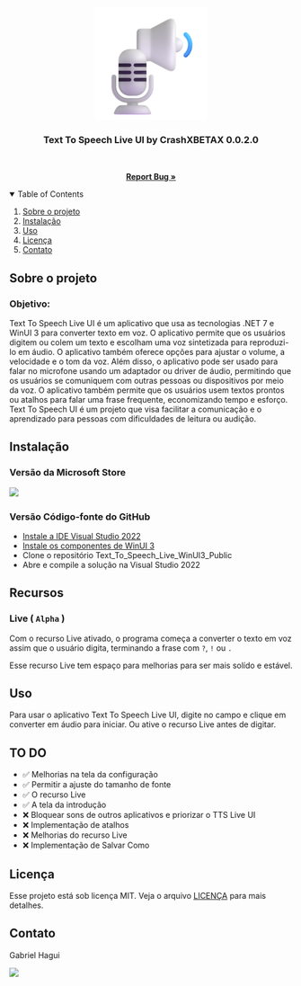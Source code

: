 <p align="center">
  <img src="/TTS_Live_UI/Assets/StoreLogo.scale-400.png"/>
</p>
<h3 align="center">Text To Speech Live UI by CrashXBETAX 0.0.2.0</h3>
<br>
<p align="center">
  <a href="https://github.com/CrashXBETAX/Text_To_Speech_Live_WinUI3_Public/issues"><strong>Report Bug »</strong></a>
</p>
<details open="open">
  <summary>Table of Contents</summary>
  <ol>
    <li>
      <a href="#sobre-o-projeto">Sobre o projeto</a>
    </li>
    <li><a href="#instalação">Instalação</a></li>
    <li><a href="#uso">Uso</a></li>
    <li><a href="#licença">Licença</a></li>
    <li><a href="#contato">Contato</a></li>
  </ol>
</details>

## Sobre o projeto
### Objetivo:

Text To Speech Live UI é um aplicativo que usa as tecnologias .NET 7 e WinUI 3 para converter texto em voz. O aplicativo permite que os usuários digitem ou colem um texto e escolham uma voz sintetizada para reproduzi-lo em áudio. O aplicativo também oferece opções para ajustar o volume, a velocidade e o tom da voz. Além disso, o aplicativo pode ser usado para falar no microfone usando um adaptador ou driver de áudio, permitindo que os usuários se comuniquem com outras pessoas ou dispositivos por meio da voz. O aplicativo também permite que os usuários usem textos prontos ou atalhos para falar uma frase frequente, economizando tempo e esforço. Text To Speech UI é um projeto que visa facilitar a comunicação e o aprendizado para pessoas com dificuldades de leitura ou audição.

## Instalação

### Versão da Microsoft Store
<a href="https://apps.microsoft.com/store/detail/9MWHWTD64HPL?launch=true&mode=full">
	<img src="https://get.microsoft.com/images/pt-br%20dark.svg"  width="250"/>
</a>

### Versão Código-fonte do GitHub
- <a href="https://visualstudio.microsoft.com/pt-br/downloads/">Instale a IDE Visual Studio 2022</a>
- <a href="https://learn.microsoft.com/en-us/windows/apps/windows-app-sdk/set-up-your-development-environment?tabs=cs-vs-community%2Ccpp-vs-community%2Cvs-2022-17-1-a%2Cvs-2022-17-1-b">Instale os componentes de WinUI 3</a>
- Clone o repositório Text_To_Speech_Live_WinUI3_Public
- Abre e compile a solução na Visual Studio 2022

## Recursos
### Live ( `Alpha` )

Com o recurso Live ativado, o programa começa a converter o texto em voz assim que o usuário digita, terminando a frase com `?`, `!` ou `.`

Esse recurso Live tem espaço para melhorias para ser mais solído e estável.

## Uso
Para usar o aplicativo Text To Speech Live UI, digite no campo e clique em converter em áudio para iniciar. Ou ative o recurso Live antes de digitar.

## TO DO
- ✅ Melhorias na tela da configuração
- ✅ Permitir a ajuste do tamanho de fonte
- ✅ O recurso Live
- ✅ A tela da introdução
- ❌ Bloquear sons de outros aplicativos e priorizar o TTS Live UI
- ❌ Implementação de atalhos
- ❌ Melhorias do recurso Live
- ❌ Implementação de Salvar Como

## Licença
Esse projeto está sob licença MIT. Veja o arquivo [LICENÇA](LICENSE) para mais detalhes.<br>

## Contato
Gabriel Hagui

<a href="mailto:gabrielhagui@live.com" target="_blank"><img src="https://img.shields.io/badge/Microsoft_Outlook-0078D4?style=for-the-badge&logo=microsoft-outlook&logoColor=white" target="_blank"></a>
